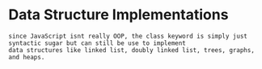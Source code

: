 # Data Structure Implementations

    since JavaScript isnt really OOP, the class keyword is simply just syntactic sugar but can still be use to implement
    data structures like linked list, doubly linked list, trees, graphs, and heaps.
